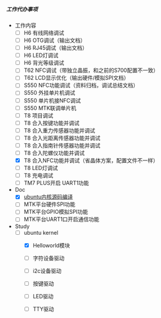##### 工作代办事项 
- 工作内容
  - [ ]  H6 有线网络调试
    - [ ] H6 OTG调试（输出文档）
    - [ ] H6 RJ45调试（输出文档）
    - [ ] H6 LED灯调试
    - [ ] H6 背光等级调试
  - [ ]  T62 NFC调试（带独立晶振，和之前的S700配置不一致）
  - [ ]  T62 LCD显示优化（输出硬件/模拟SPI文档）
  - [ ]  S550 NFC功能调试（资料归档，调试总结文档）
    - [ ] S550 外挂单片机调试
    - [ ] S550 单片机接NFC调试
    - [ ] S550 MTK联调单片机
  - [ ]  T8 项目调试
    - [ ] T8 合入按键功能并调试
    - [ ] T8 合入重力传感器功能并调试
    - [ ] T8 合入光距离传感器功能并调试
    - [ ] T8 合入指南针传感器功能并调试
    - [ ] T8 合入陀螺仪功能并调试
    - [x] T8 合入NFC功能并调试（省晶体方案，配置文件不一样）
    - [ ] T8 LED灯调试
    - [ ] T8 充电调试
  - [ ]  TM7 PLUS开启 UART1功能

- Doc
  - [x] [ubuntu内核源码编译](../doc/study/ubuntu18.04-kernel.md)
  - [ ] MTK平台硬件SPI功能
  - [ ] MTK平台GPIO模拟SPI功能
  - [ ] MTK平台UART1口开启通信功能

- Study
  - [ ] ubuntu kernel
    - [x]  Helloworld模块
    - [ ]  字符设备驱动
    - [ ]  i2c设备驱动
    - [ ]  按键驱动
    - [ ]  LED驱动
    - [ ]  TTY驱动

